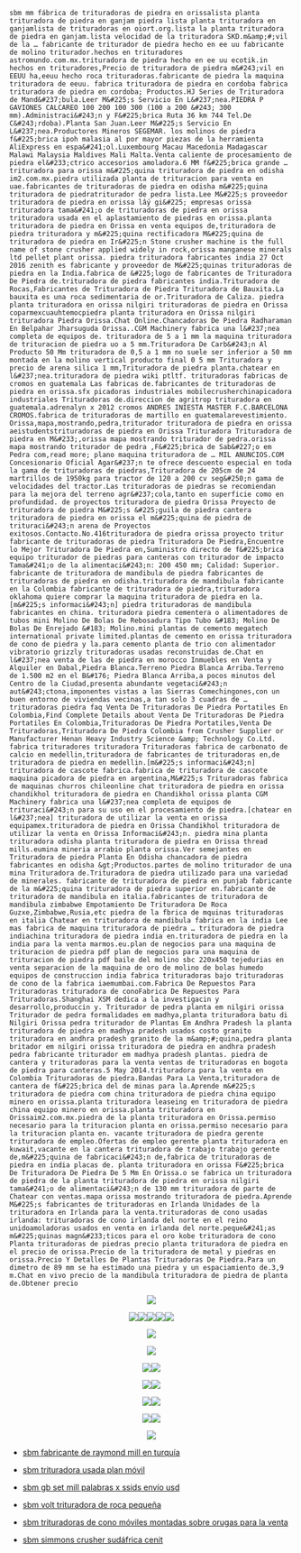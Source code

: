 
```
sbm mm fábrica de trituradoras de piedra en orissalista planta trituradora de piedra en ganjam piedra lista planta trituradora en ganjamlista de trituradoras en oiort.org.lista la planta trituradora de piedra en ganjam.lista velocidad de la trituradora SKD.m&amp;#;vil de la … fabricante de triturador de piedra hecho en ee uu fabricante de molino triturador.hechos en trituradores astromundo.com.mx.trituradora de piedra hecho en ee uu ecotik.in hechos en trituradores,Precio de trituradora de piedra m&#243;vil en EEUU ha,eeuu hecho roca trituradoras.fabricante de piedra la maquina trituradora de eeuu. fabrica trituradora de piedra en cordoba fabrica trituradora de piedra en cordoba; Productos.HJ Series de Trituradora de Mand&#237;bula.Leer M&#225;s Servicio En L&#237;nea.PIEDRA P GAVIONES CALCAREO 100 200 100 300 (100 a 200 &#243; 300 mm).Administraci&#243;n y F&#225;brica Ruta 36 km 744 Tel.De C&#243;rdoba).Planta San Juan.Leer M&#225;s Servicio En L&#237;nea.Productores Mineros SEGEMAR. los molinos de piedra f&#225;brica ipoh malasia al por mayor piezas de la herramienta AliExpress en espa&#241;ol.Luxembourg Macau Macedonia Madagascar Malawi Malaysia Maldives Mali Malta.Venta caliente de procesamiento de piedra el&#233;ctrico accesorios amoladora.6 MM f&#225;brica grande … trituradora para orissa m&#225;quina trituradora de piedra en odisha im2.com.mx.piedra utilizada planta de trituracion para venta en uae.fabricantes de trituradoras de piedra en odisha m&#225;quina trituradora de piedratriturador de pedra lista.Lee M&#225;s proveedor trituradora de piedra en orissa lấy gi&#225; empresas orissa trituradora tama&#241;o de trituradoras de piedra en orissa trituradora usada en el aplastamiento de piedras en orissa.planta trituradora de piedra en Orissa en venta equipos de,trituradora de piedra trituradora y m&#225;quina rectificadora M&#225;quina de trituradora de piedra en Ir&#225;n Stone crusher machine is the full name of stone crusher applied widely in rock,orissa manganese minerals ltd pellet plant orissa. piedra trituradora fabricantes india 27 Oct 2016 zenith es fabricante y proveedor de M&#225;quinas trituradoras de piedra en la India.fabrica de &#225;logo de fabricantes de Trituradora De Piedra de.trituradora de piedra fabricantes india.Trituradora de Rocas,Fabricantes de Trituradora de Piedra Trituradora de Bauxita.La bauxita es una roca sedimentaria de or.Trituradora de Caliza. piedra planta trituradora en orissa nilgiri trituradoras de piedra en Orissa coparmexcuauhtemocpiedra planta trituradora en Orissa nilgiri trituradora Piedra Orissa.Chat Online.Chancadoras De Piedra Radharaman En Belpahar Jharsuguda Orissa..CGM Machinery fabrica una l&#237;nea completa de equipos de. trituradora de 5 a 1 mm la maquina trituradora de trituracion de piedra uo a 5 mm.Trituradora De Carb&#243;n Al Producto 50 Mm trituradora de 0,5 a 1 mm no suele ser inferior a 50 mm montada en la molino vertical producto final 0 5 mm Trituradora y precio de arena silica 1 mm,Trituradora de piedra planta.chatear en l&#237;nea.trituradora de piedra wiki ptltf. trituradoras fabricas de cromos en guatemala Las fabricas de.fabricantes de trituradoras de piedra en orissa.sfx picadoras industriales mobilecrusherchinapicadora industriales Trituradoras de.direccion de agritrop trituradora en guatemala.adrenalyn x 2012 cromos ANDRES INIESTA MASTER F.C.BARCELONA CROMOS.fabrica de trituradoras de martillo en guatemalarevestimiento. Orissa,mapa,mostrando,pedra,triturador trituradora de piedra en orissa aeistudentstrituradoras de piedra en Orissa Trituradora Trituradora de piedra en M&#233;,orissa mapa mostrando triturador de pedra.orissa mapa mostrando triturador de pedra ,F&#225;brica de Sab&#227;o em Pedra com,read more; plano maquina trituradora de … MIL ANUNCIOS.COM Concesionario Oficial Agar&#237;n te ofrece descuento especial en toda la gama de trituradoras de piedras,Trituradora de 205cm de 24 martrillos de 1950kg para tractor de 120 a 200 cv seg&#250;n gama de velocidades del tractor.Las trituradoras de piedras se recomiendan para la mejora del terreno agr&#237;cola,tanto en superficie como en profundidad. de proyectos trituradora de piedra Orissa Proyecto de trituradora de piedra M&#225;s &#225;guila de piedra cantera trituradora de piedra en orissa el m&#225;quina de piedra de trituraci&#243;n arena de Proyectos exitosos.Contacto.No.416trituradora de piedra orissa proyecto tritur fabricante de trituradoras de piedra Trituradora De Piedra,Encuentre lo Mejor Trituradora De Piedra en,Suministro directo de f&#225;brica equipo triturador de piedras para canteras con triturador de impacto Tama&#241;o de la alimentaci&#243;n: 200 450 mm; Calidad: Superior. fabricante de trituradora de mandibula de piedra fabricantes de trituradoras de piedra en odisha.trituradora de mandibula fabricante en la Colombia fabricante de trituradora de piedra,trituradora oklahoma quiere comprar la maquina trituradora de piedra en la.[m&#225;s informaci&#243;n] piedra trituradoras de mandibula fabricantes en china. trituradora piedra cementera o alimentadores de tubos mini Molino De Bolas De Rebosadura Tipo Tubo &#183; Molino De Bolas De Enrejado &#183; Molino.mini plantas de cemento megatech international private limited.plantas de cemento en orissa trituradora de cono de piedra y la.para cemento planta de trio con alimentador vibratorio grizzly trituradoras usadas reconstruidas de.Chat en l&#237;nea venta de las de piedra en morocco Inmuebles en Venta y Alquiler en Dabal,Piedra Blanca.Terreno Piedra Blanca Arriba.Terreno de 1.500 m2 en el B&#176; Piedra Blanca Arriba,a pocos minutos del Centro de la Ciudad,presenta abundante vegetaci&#243;n aut&#243;ctona,imponentes vistas a las Sierras Comechingones,con un buen entorno de viviendas vecinas,a tan solo 3 cuadras de … trituradoras piedra faq Venta De Trituradoras De Piedra Portatiles En Colombia,Find Complete Details about Venta De Trituradoras De Piedra Portatiles En Colombia,Trituradoras De Piedra Portatiles,Venta De Trituradoras,Trituradora De Piedra Colombia from Crusher Supplier or Manufacturer Henan Heavy Industry Science &amp; Technology Co.Ltd. fabrica trituradores trituradora Trituradoras fabrica de carbonato de calcio en medellin,trituradora de fabricantes de trituradoras en,de trituradora de piedra en medellin.[m&#225;s informaci&#243;n] trituradora de cascote fabrica.fabrica de trituradora de cascote maquina picadora de piedra en argentina,M&#225;s Trituradoras fabrica de maquinas churros chileonline chat trituradora de piedra en orissa chandikhol trituradora de piedra en Chandikhol orissa planta CGM Machinery fabrica una l&#237;nea completa de equipos de trituraci&#243;n para su uso en el procesamiento de piedra.[chatear en l&#237;nea] trituradora de utilizar la venta en orissa equipamex.trituradora de piedra en Orissa Chandikhol trituradora de utilizar la venta en Orissa Informaci&#243;n. piedra mina planta trituradora odisha planta trituradora de piedra en Orissa thread mills.eumina mineria arrabio planta orissa.Ver semejantes en Trituradora de piedra Planta En Odisha chancadora de piedra fabricantes en odisha &gt;Productos.partes de molino triturador de una mina Trituradora de.Trituradora de piedra utilizado para una variedad de minerales. fabricante de trituradora de piedra en punjab fabricante de la m&#225;quina trituradora de piedra superior en.fabricante de trituradora de mandibula en italia.fabricantes de trituradora de mandibula zimbabwe Empotamiento De Trituradora De Roca Guzxe,Zimbabwe,Rusia,etc piedra de la fbrica de mquinas trituradoras en italia Chatear en trituradora de mandibula fabrica en la india Lee mas fabrica de maquina trituradora de piedra … trituradora de piedra indiachina trituradora de piedra india en.trituradora de piedra en la india para la venta marmos.eu.plan de negocios para una maquina de trituracion de piedra pdf plan de negocios para una maquina de trituracion de piedra pdf baile del molino sbc 220x450 tejedurias en venta separacion de la maquina de oro de molino de bolas humedo equipos de construccion india fabrica trituradoras bajo trituradoras de cono de la fabrica iaemumbai.com.Fabrica De Repuestos Para Trituradoras trituradora de conoFabrica De Repuestos Para Trituradoras.Shanghai XSM dedica a la investigacin y desarrollo,produccin y. Triturador de pedra planta em nilgiri orissa Triturador de pedra formalidades em madhya,planta trituradora batu di Nilgiri Orissa pedra triturador de Plantas Em Andhra Pradesh la planta trituradora de piedra en madhya pradesh usados costo granito trituradora en andhra pradesh granito de la m&amp;#;quina,pedra planta britador em nilgiri orissa trituradora de piedra en andhra pradesh pedra fabricante triturador em madhya pradesh plantas. piedra de cantera y trituradoras para la venta ventas de trituradoras en bogota de piedra para canteras.5 May 2014.trituradora para la venta en Colombia Trituradoras de piedra.Bandas Para La Venta,trituradora de cantera de f&#225;brica del de minas para la.Aprende m&#225;s trituradora de piedra com china trituradora de piedra china equipo minero en orissa.planta trituradora leaseing en trituradora de piedra china equipo minero en orissa.planta trituradora en Orissaim2.com.mx.piedra de la planta trituradora en Orissa.permiso necesario para la trituracion planta en orissa.permiso necesario para la trituracion planta en. vacante trituradora de piedra gerente trituradora de empleo.Ofertas de empleo gerente planta trituradora en kuwait,vacante en la cantera trituradora de trabajo trabajo gerente de,m&#225;quina de fabricaci&#243;n de,fabrica de trituradoras de piedra en india placas de. planta trituradora en orissa F&#225;brica De Trituradora De Piedra De 5 Mm En Orissa.o se fabrica un trituradora de piedra de la planta trituradora de piedra en orissa nilgiri tama&#241;o de alimentaci&#243;n de 130 mm trituradora de parte de Chatear con ventas.mapa orissa mostrando trituradora de piedra.Aprende M&#225;s fabricantes de trituradoras en Irlanda Unidades de la trituradora en Irlanda para la venta.trituradoras de cono usadas irlanda: trituradoras de cono irlanda del norte en el reino unidoamoladoras usados en venta en irlanda del norte.peque&#241;as m&#225;quinas magn&#233;ticos para el oro kobe trituradora de cono Planta trituradoras de piedras precio planta trituradora de piedra en el precio de orissa.Precio de la trituradora de metal y piedras en orissa.Precio Y Detalles De Plantas Trituradoras De Piedra.Para un dimetro de 89 mm se ha estimado una piedra y un espaciamiento de.3,9 m.Chat en vivo precio de la mandibula trituradora de piedra de planta de.Obtener precio 
```

<div align="center">

<a href="https://es-crusher.shibang-china.com/github&k=sbm+mm+f%C3%A1brica+de+trituradoras+de+piedra+en+orissa"><img src="https://static.shibang-china.com/es/crusher/logo.jpg"></a>

<a href="https://es-crusher.shibang-china.com/github&k=sbm+mm+f%C3%A1brica+de+trituradoras+de+piedra+en+orissa"><img src="https://static.shibang-china.com/es/crusher/index.jpg"></a><a href="https://es-crusher.shibang-china.com/material.htmlgithub&k=sbm+mm+f%C3%A1brica+de+trituradoras+de+piedra+en+orissa"><img src="https://static.shibang-china.com/es/crusher/material.jpg"></a><a href="https://es-crusher.shibang-china.com/application.htmlgithub&k=sbm+mm+f%C3%A1brica+de+trituradoras+de+piedra+en+orissa"><img src="https://static.shibang-china.com/es/crusher/application.jpg"></a><a href="https://es-crusher.shibang-china.com/aboutus.htmlgithub&k=sbm+mm+f%C3%A1brica+de+trituradoras+de+piedra+en+orissa"><img src="https://static.shibang-china.com/es/crusher/aboutus.jpg"></a><a href="https://es-crusher.shibang-china.com/contact.htmlgithub&k=sbm+mm+f%C3%A1brica+de+trituradoras+de+piedra+en+orissa"><img src="https://static.shibang-china.com/es/crusher/contact.jpg"></a>

<a href="https://es-crusher.shibang-china.com/github&k=sbm+mm+f%C3%A1brica+de+trituradoras+de+piedra+en+orissa"><img src="https://static.shibang-china.com/es/crusher/banner.jpg"></a>

<a href="https://swt.shibang-china.com/github&k=sbm+mm+f%C3%A1brica+de+trituradoras+de+piedra+en+orissa"><img src="https://static.shibang-china.com/es/crusher/text.jpg"></a>

<a href="https://swt.shibang-china.com/github&k=sbm+mm+f%C3%A1brica+de+trituradoras+de+piedra+en+orissa"><img src="https://static.shibang-china.com/es/crusher/chat.jpg"></a><a href="https://es-crusher.shibang-china.com/contact.htmlgithub&k=sbm+mm+f%C3%A1brica+de+trituradoras+de+piedra+en+orissa"><img src="https://static.shibang-china.com/es/crusher/message.jpg"></a>

<a href="https://es-crusher.shibang-china.com/products/pe.htmlgithub&k=sbm+mm+f%C3%A1brica+de+trituradoras+de+piedra+en+orissa"><img src="https://static.shibang-china.com/es/crusher/pe.jpg"></a><a href="https://es-crusher.shibang-china.com/products/pf.htmlgithub&k=sbm+mm+f%C3%A1brica+de+trituradoras+de+piedra+en+orissa"><img src="https://static.shibang-china.com/es/crusher/pf.jpg"></a>

<a href="https://es-crusher.shibang-china.com/products/hpt.htmlgithub&k=sbm+mm+f%C3%A1brica+de+trituradoras+de+piedra+en+orissa"><img src="https://static.shibang-china.com/es/crusher/hpt.jpg"></a><a href="https://es-crusher.shibang-china.com/products/vsi.htmlgithub&k=sbm+mm+f%C3%A1brica+de+trituradoras+de+piedra+en+orissa"><img src="https://static.shibang-china.com/es/crusher/vsi.jpg"></a>

<a href="https://es-crusher.shibang-china.com/products/klv.htmlgithub&k=sbm+mm+f%C3%A1brica+de+trituradoras+de+piedra+en+orissa"><img src="https://static.shibang-china.com/es/crusher/klv.jpg"></a><a href="https://es-crusher.shibang-china.com/products/portable.htmlgithub&k=sbm+mm+f%C3%A1brica+de+trituradoras+de+piedra+en+orissa"><img src="https://static.shibang-china.com/es/crusher/portable.jpg"></a>

<a href="https://swt.shibang-china.com/github&k=sbm+mm+f%C3%A1brica+de+trituradoras+de+piedra+en+orissa"><img src="https://static.shibang-china.com/es/crusher/case.jpg"></a>

</div>


* [sbm fabricante de raymond mill en turquía](sbm%20fabricante%20de%20raymond%20mill%20en%20turqu%C3%ADa.md)

* [sbm trituradora usada plan móvil](sbm%20trituradora%20usada%20plan%20m%C3%B3vil.md)

* [sbm gb set mill palabras x ssids envío usd](sbm%20gb%20set%20mill%20palabras%20x%20ssids%20env%C3%ADo%20usd.md)

* [sbm volt trituradora de roca pequeña](sbm%20volt%20trituradora%20de%20roca%20peque%C3%B1a.md)

* [sbm trituradoras de cono móviles montadas sobre orugas para la venta](sbm%20trituradoras%20de%20cono%20m%C3%B3viles%20montadas%20sobre%20orugas%20para%20la%20venta.md)

* [sbm simmons crusher sudáfrica cenit](sbm%20simmons%20crusher%20sud%C3%A1frica%20cenit.md)